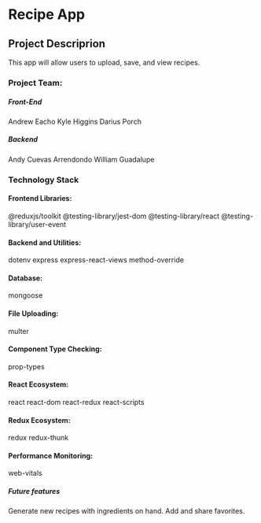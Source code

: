 # Recipe App

## Project Descriprion

This app will allow users to upload, save, and view recipes.

### Project Team: 

##### Front-End
Andrew Eacho
Kyle Higgins
Darius Porch

##### Backend
Andy Cuevas Arrendondo
William Guadalupe

### Technology Stack
  
#### Frontend Libraries:
@reduxjs/toolkit
@testing-library/jest-dom
@testing-library/react
@testing-library/user-event

#### Backend and Utilities:
dotenv
express
express-react-views
method-override

#### Database:
mongoose

#### File Uploading:
multer

#### Component Type Checking:
prop-types

#### React Ecosystem:
react
react-dom
react-redux
react-scripts

#### Redux Ecosystem:
redux
redux-thunk

#### Performance Monitoring:
web-vitals
  

##### Future features
Generate new recipes with ingredients on hand.
Add and share favorites.